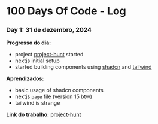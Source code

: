 # 100 Days Of Code - Log

### Day 1: 31 de dezembro, 2024 

**Progresso do dia:** 
- project [project-hunt](https://github.com/hanyelC/project-hunt) started
- nextjs initial setup
- started building components using [shadcn](https://ui.shadcn.com/) and [tailwind](https://tailwindcss.com/)

**Aprendizados:**
- basic usage of shadcn components
- nextjs `page` file (version 15 btw)
- tailwind is strange

**Link do trabalho:** 
[project-hunt](https://github.com/hanyelC/project-hunt)
